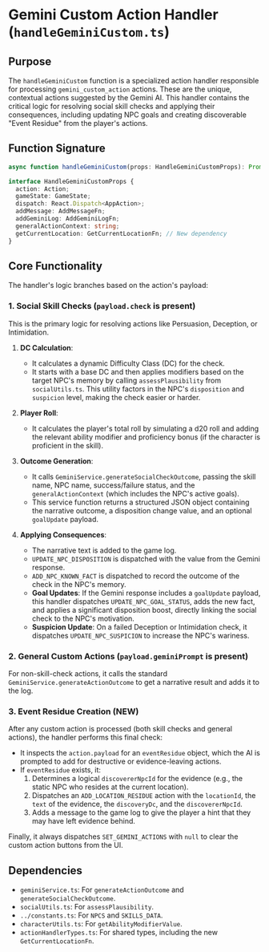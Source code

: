 # Gemini Custom Action Handler (`handleGeminiCustom.ts`)

## Purpose

The `handleGeminiCustom` function is a specialized action handler responsible for processing `gemini_custom_action` actions. These are the unique, contextual actions suggested by the Gemini AI. This handler contains the critical logic for resolving social skill checks and applying their consequences, including updating NPC goals and creating discoverable "Event Residue" from the player's actions.

## Function Signature

```typescript
async function handleGeminiCustom(props: HandleGeminiCustomProps): Promise<void>;

interface HandleGeminiCustomProps {
  action: Action;
  gameState: GameState;
  dispatch: React.Dispatch<AppAction>;
  addMessage: AddMessageFn;
  addGeminiLog: AddGeminiLogFn;
  generalActionContext: string;
  getCurrentLocation: GetCurrentLocationFn; // New dependency
}
```

## Core Functionality

The handler's logic branches based on the action's payload:

### 1. Social Skill Checks (`payload.check` is present)

This is the primary logic for resolving actions like Persuasion, Deception, or Intimidation.

1.  **DC Calculation**:
    *   It calculates a dynamic Difficulty Class (DC) for the check.
    *   It starts with a base DC and then applies modifiers based on the target NPC's memory by calling `assessPlausibility` from `socialUtils.ts`. This utility factors in the NPC's `disposition` and `suspicion` level, making the check easier or harder.

2.  **Player Roll**:
    *   It calculates the player's total roll by simulating a d20 roll and adding the relevant ability modifier and proficiency bonus (if the character is proficient in the skill).

3.  **Outcome Generation**:
    *   It calls `GeminiService.generateSocialCheckOutcome`, passing the skill name, NPC name, success/failure status, and the `generalActionContext` (which includes the NPC's active goals).
    *   This service function returns a structured JSON object containing the narrative outcome, a disposition change value, and an optional `goalUpdate` payload.

4.  **Applying Consequences**:
    *   The narrative text is added to the game log.
    *   `UPDATE_NPC_DISPOSITION` is dispatched with the value from the Gemini response.
    *   `ADD_NPC_KNOWN_FACT` is dispatched to record the outcome of the check in the NPC's memory.
    *   **Goal Updates**: If the Gemini response includes a `goalUpdate` payload, this handler dispatches `UPDATE_NPC_GOAL_STATUS`, adds the new fact, and applies a significant disposition boost, directly linking the social check to the NPC's motivation.
    *   **Suspicion Update**: On a failed Deception or Intimidation check, it dispatches `UPDATE_NPC_SUSPICION` to increase the NPC's wariness.

### 2. General Custom Actions (`payload.geminiPrompt` is present)

For non-skill-check actions, it calls the standard `GeminiService.generateActionOutcome` to get a narrative result and adds it to the log.

### 3. Event Residue Creation (NEW)

After any custom action is processed (both skill checks and general actions), the handler performs this final check:

*   It inspects the `action.payload` for an `eventResidue` object, which the AI is prompted to add for destructive or evidence-leaving actions.
*   If `eventResidue` exists, it:
    1.  Determines a logical `discovererNpcId` for the evidence (e.g., the static NPC who resides at the current location).
    2.  Dispatches an `ADD_LOCATION_RESIDUE` action with the `locationId`, the `text` of the evidence, the `discoveryDc`, and the `discovererNpcId`.
    3.  Adds a message to the game log to give the player a hint that they may have left evidence behind.

Finally, it always dispatches `SET_GEMINI_ACTIONS` with `null` to clear the custom action buttons from the UI.

## Dependencies
*   `geminiService.ts`: For `generateActionOutcome` and `generateSocialCheckOutcome`.
*   `socialUtils.ts`: For `assessPlausibility`.
*   `../constants.ts`: For `NPCS` and `SKILLS_DATA`.
*   `characterUtils.ts`: For `getAbilityModifierValue`.
*   `actionHandlerTypes.ts`: For shared types, including the new `GetCurrentLocationFn`.